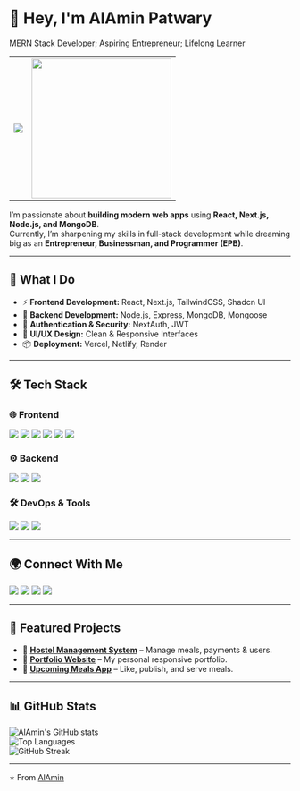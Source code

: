 # 👋 Hey, I'm AlAmin Patwary 

MERN Stack Developer; Aspiring Entrepreneur; Lifelong Learner


<table>
  <tr>
    <td>
     <p>
        <img src="https://readme-typing-svg.herokuapp.com?font=Fira+Code&size=28&duration=3000&color=93C5FD&center=true&vCenter=true&lines=I'm+a+Lifelong+Learner|;I'm+a+creative+coder;I'm+a+problem+solver" />
      </p>
    </td>
    <td>
      <img src="https://media.giphy.com/media/qgQUggAC3Pfv687qPC/giphy.gif" width="250"/>
    </td>
  </tr>
</table>


I’m passionate about **building modern web apps** using **React, Next.js, Node.js, and MongoDB**.  
Currently, I’m sharpening my skills in full-stack development while dreaming big as an **Entrepreneur, Businessman, and Programmer (EPB)**.  

---

## 🚀 What I Do  
- ⚡ **Frontend Development:** React, Next.js, TailwindCSS, Shadcn UI  
- 🔗 **Backend Development:** Node.js, Express, MongoDB, Mongoose  
- 🔐 **Authentication & Security:** NextAuth, JWT  
- 🎨 **UI/UX Design:** Clean & Responsive Interfaces  
- 📦 **Deployment:** Vercel, Netlify, Render  

---

## 🛠 Tech Stack  

### 🌐 Frontend
<p>
<img src="https://img.shields.io/badge/React-20232A?style=for-the-badge&logo=react&logoColor=61DAFB"/>
<img src="https://img.shields.io/badge/React_Router-CA4245?style=for-the-badge&logo=react-router&logoColor=white"/>
<img src="https://img.shields.io/badge/Tailwind_CSS-38B2AC?style=for-the-badge&logo=tailwind-css&logoColor=white"/>
<img src="https://img.shields.io/badge/JavaScript-323330?style=for-the-badge&logo=javascript&logoColor=F7DF1E"/>
<img src="https://img.shields.io/badge/HTML5-E34F26?style=for-the-badge&logo=html5&logoColor=white"/>
<img src="https://img.shields.io/badge/CSS3-1572B6?style=for-the-badge&logo=css3&logoColor=white"/>
</p>

### ⚙️ Backend
<p>
<img src="https://img.shields.io/badge/Node.js-339933?style=for-the-badge&logo=nodedotjs&logoColor=white"/>
<img src="https://img.shields.io/badge/Express.js-404D59?style=for-the-badge"/>
<img src="https://img.shields.io/badge/MongoDB-4EA94B?style=for-the-badge&logo=mongodb&logoColor=white"/>
</p>

### 🛠 DevOps & Tools
<p>
<img src="https://img.shields.io/badge/Git-F05032?style=for-the-badge&logo=git&logoColor=white"/>
<img src="https://img.shields.io/badge/Firebase-FFCA28?style=for-the-badge&logo=firebase&logoColor=black"/>
<img src="https://img.shields.io/badge/VS_Code-007ACC?style=for-the-badge&logo=visualstudiocode&logoColor=white"/>
</p>

---

## 🌍 Connect With Me
<p>
<a href="https://www.linkedin.com/in/alamin-epb/"><img src="https://img.shields.io/badge/LinkedIn-0077B5?style=for-the-badge&logo=linkedin&logoColor=white"/></a>
<a href="https://alamin-15553.web.app/"><img src="https://img.shields.io/badge/Portfolio-000000?style=for-the-badge&logo=vercel&logoColor=white"/></a>
<a href="mailto:alaminhossen176466@gmail.com"><img src="https://img.shields.io/badge/Email-D14836?style=for-the-badge&logo=gmail&logoColor=white"/></a>
<a href="https://wa.me/8801882412260"><img src="https://img.shields.io/badge/WhatsApp-25D366?style=for-the-badge&logo=whatsapp&logoColor=white"/></a>
</p>


---

## 📂 Featured Projects  

- 🔹 [**Hostel Management System**](https://github.com/malamin59/hostel-management) – Manage meals, payments & users.  
- 🔹 [**Portfolio Website**](https://github.com/malamin59/portfolio) – My personal responsive portfolio.  
- 🔹 [**Upcoming Meals App**](https://github.com/malamin59/upcoming-meals) – Like, publish, and serve meals.  

---

## 📊 GitHub Stats  

![AlAmin's GitHub stats](https://github-readme-stats.vercel.app/api?username=malamin59&show_icons=true&theme=radical)  
![Top Languages](https://github-readme-stats.vercel.app/api/top-langs/?username=malamin59&layout=compact&theme=radical)  
![GitHub Streak](https://streak-stats.demolab.com?user=malamin59&theme=radical)  

---

⭐️ From [AlAmin](https://github.com/malamin59)  
